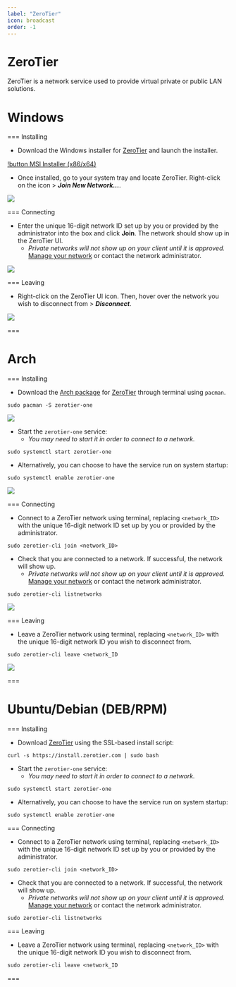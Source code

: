 ```yaml
---
label: "ZeroTier"
icon: broadcast
order: -1
---
```


# ZeroTier

ZeroTier is a network service used to provide virtual private or public LAN solutions.

# Windows
=== Installing
- Download the Windows installer for [ZeroTier](https://www.zerotier.com/download) and launch the installer.

[!button MSI Installer (x86/x64)](https://download.zerotier.com/dist/ZeroTier%20One.msi)

- Once installed, go to your system tray and locate ZeroTier. Right-click on the icon > ***Join New Network...***.

![](/static/other/zerotier/windows-installing.gif)

=== Connecting
- Enter the unique 16-digit network ID set up by you or provided by the administrator into the box and click **Join**. The network should show up in the ZeroTier UI.
   - *Private networks will not show up on your client until it is approved.* [Manage your network](https://my.zerotier.com/) or contact the network administrator.

![](/static/other/zerotier/windows-connecting.gif)

=== Leaving
- Right-click on the ZeroTier UI icon. Then, hover over the network you wish to disconnect from > ***Disconnect***.

![](/static/other/zerotier/windows-leaving.gif)

===

# Arch

=== Installing
- Download the [Arch package](https://archlinux.org/packages/extra/x86_64/zerotier-one) for [ZeroTier](https://www.zerotier.com/download) through terminal using `pacman`.
```
sudo pacman -S zerotier-one
```

![](/static/other/zerotier/linux-installing.gif)

- Start the `zerotier-one` service:
   - *You may need to start it in order to connect to a network.*
```
sudo systemctl start zerotier-one
```
- Alternatively, you can choose to have the service run on system startup:
```
sudo systemctl enable zerotier-one
```

![](/static/other/zerotier/linux-installing2.gif)

=== Connecting
- Connect to a ZeroTier network using terminal, replacing `<network_ID>` with the unique 16-digit network ID set up by you or provided by the administrator.
```
sudo zerotier-cli join <network_ID>
```
- Check that you are connected to a network. If successful, the network will show up.
   - *Private networks will not show up on your client until it is approved.* [Manage your network](https://my.zerotier.com/) or contact the network administrator.
```
sudo zerotier-cli listnetworks
```

![](/static/other/zerotier/linux-connecting.gif)

=== Leaving
- Leave a ZeroTier network using terminal, replacing `<network_ID>` with the unique 16-digit network ID you wish to disconnect from.
```
sudo zerotier-cli leave <network_ID
```

![](/static/other/zerotier/linux-leaving.gif)

===

# Ubuntu/Debian (DEB/RPM)

=== Installing
- Download [ZeroTier](https://www.zerotier.com/download) using the SSL-based install script:
```
curl -s https://install.zerotier.com | sudo bash
```

- Start the `zerotier-one` service:
   - *You may need to start it in order to connect to a network.*
```
sudo systemctl start zerotier-one
```
- Alternatively, you can choose to have the service run on system startup:
```
sudo systemctl enable zerotier-one
```

=== Connecting
- Connect to a ZeroTier network using terminal, replacing `<network_ID>` with the unique 16-digit network ID set up by you or provided by the administrator.
```
sudo zerotier-cli join <network_ID>
```
- Check that you are connected to a network. If successful, the network will show up.
   - *Private networks will not show up on your client until it is approved.* [Manage your network](https://my.zerotier.com/) or contact the network administrator.
```
sudo zerotier-cli listnetworks
```

=== Leaving
- Leave a ZeroTier network using terminal, replacing `<network_ID>` with the unique 16-digit network ID you wish to disconnect from.
```
sudo zerotier-cli leave <network_ID
```

===